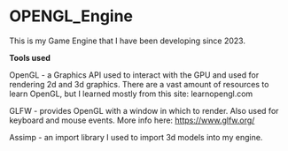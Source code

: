 # OPENGL_Engine

This is my Game Engine that I have been developing since 2023.

**Tools used**

OpenGL - a Graphics API used to interact with the GPU and used for rendering 2d and 3d graphics. There are a vast amount of resources to learn OpenGL, but I learned mostly from this site: learnopengl.com

GLFW - provides OpenGL with a window in which to render. Also used for keyboard and mouse events. More info here: https://www.glfw.org/

Assimp - an import library I used to import 3d models into my engine.
